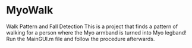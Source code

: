 # MyoWalk
Walk Pattern and Fall Detection
This is a project that finds a pattern of walking for a person where the Myo armband is turned into Myo legband!
Run the MainGUI.m file and follow the procedure afterwards.
